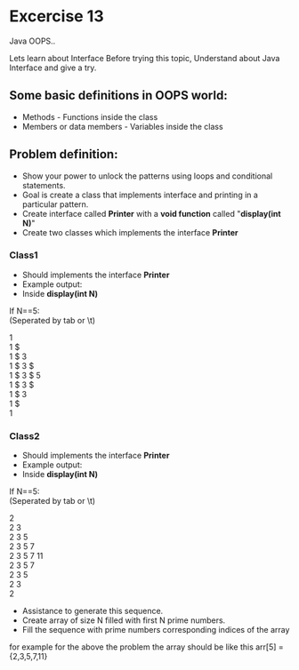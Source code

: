 # Excercise 13

Java OOPS..

Lets learn about Interface
Before trying this topic, Understand about Java Interface and give a try.

## Some basic definitions in OOPS world:

* Methods - Functions inside the class
* Members or data members - Variables inside the class

## Problem definition:

- Show your power to unlock the patterns using loops and conditional statements.
- Goal is create a class that implements interface and printing in a particular pattern.
- Create interface called **Printer** with a **void function** called "**display(int N)**"   
- Create two classes which implements the interface **Printer** 

### Class1

- Should implements the interface **Printer**
- Example output: 
- Inside **display(int N)**<br>

If N==5:<br>
(Seperated by tab or \t)

1 <br>
1 $ <br>
1 $ 3<br>
1 $ 3 $ <br>
1 $ 3 $ 5<br>
1 $ 3 $ <br>
1 $ 3<br>
1 $<br>
1<br>



### Class2

- Should implements the interface **Printer**
- Example output:
- Inside **display(int N)**<br>

If N==5:<br>
(Seperated by tab or \t)

2<br>
2 3 <br>
2 3 5<br>
2 3 5 7 <br>
2 3 5 7 11<br>
2 3 5 7 <br>
2 3 5<br>
2 3<br>
2<br>

- Assistance to generate this sequence.
- Create array of size N filled with first N prime numbers.
- Fill the sequence with prime numbers corresponding indices of the array

for example for the above the problem the array should be like this arr[5] = {2,3,5,7,11}

